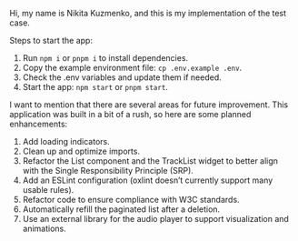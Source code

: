 Hi, my name is Nikita Kuzmenko, and this is my implementation of the test case.

Steps to start the app:

1. Run `npm i` or `pnpm i` to install dependencies.
2. Copy the example environment file: `cp .env.example .env`.
3. Check the .env variables and update them if needed.
4. Start the app: `npm start` or `pnpm start`.

I want to mention that there are several areas for future improvement. This application was built in a bit of a rush, so here are some planned enhancements:

1. Add loading indicators.
2. Clean up and optimize imports.
3. Refactor the List component and the TrackList widget to better align with the Single Responsibility Principle (SRP).
4. Add an ESLint configuration (oxlint doesn’t currently support many usable rules).
5. Refactor code to ensure compliance with W3C standards.
6. Automatically refill the paginated list after a deletion.
7. Use an external library for the audio player to support visualization and animations.
